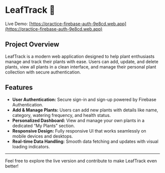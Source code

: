 # LeafTrack 🌿

Live Demo: [https://practice-firebase-auth-9e8cd.web.app](https://practice-firebase-auth-9e8cd.web.app)

## Project Overview

LeafTrack is a modern web application designed to help plant enthusiasts manage and track their plants with ease. Users can add, update, and delete plants, view all plants in a clean interface, and manage their personal plant collection with secure authentication.

## Features

- **User Authentication:** Secure sign-in and sign-up powered by Firebase Authentication.
- **Add & Manage Plants:** Users can add new plants with details like name, category, watering frequency, and health status.
- **Personalized Dashboard:** View and manage your own plants in a dedicated “My Plants” section.
- **Responsive Design:** Fully responsive UI that works seamlessly on mobile devices and desktops.
- **Real-time Data Handling:** Smooth data fetching and updates with visual loading indicators.

---

Feel free to explore the live version and contribute to make LeafTrack even better!
